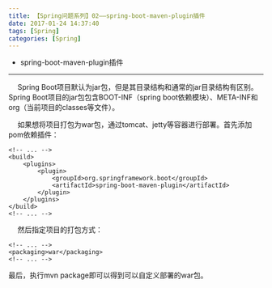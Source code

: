 ```yaml
---
title: 【Spring问题系列】02——spring-boot-maven-plugin插件
date: 2017-01-24 14:37:40
tags: [Spring]
categories: [Spring]
---
```

- spring-boot-maven-plugin插件
<!-- more -->

--------------------------------

&ensp; &ensp;Spring Boot项目默认为jar包，但是其目录结构和通常的jar目录结构有区别。
Spring Boot项目的jar包包含BOOT-INF（spring boot依赖模块）、META-INF和org（当前项目的classes等文件）。

&ensp; &ensp;如果想将项目打包为war包，通过tomcat、jetty等容器进行部署。首先添加pom依赖插件：

	<!-- ... -->
	<build>
		<plugins>
			<plugin>
				<groupId>org.springframework.boot</groupId>
				<artifactId>spring-boot-maven-plugin</artifactId>
			</plugin>
		</plugins>
	</build>
	<!-- ... -->

&ensp; &ensp;然后指定项目的打包方式：
	
	<!-- ... -->
    <packaging>war</packaging>
    <!-- ... -->

最后，执行mvn package即可以得到可以自定义部署的war包。